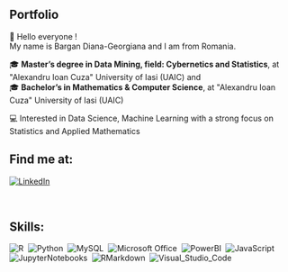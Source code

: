 ## Portfolio 

👋 Hello everyone !  
   My name is Bargan Diana-Georgiana and I am from Romania.    

🎓 **Master’s degree in Data Mining, field: Cybernetics and Statistics**, at "Alexandru Ioan Cuza" University of Iasi (UAIC) and  
🎓  **Bachelor’s in Mathematics & Computer Science**, at "Alexandru Ioan Cuza" University of Iasi (UAIC)  
   
💻 Interested in Data Science, Machine Learning with a strong focus on Statistics and Applied Mathematics  

## Find me at:

[![LinkedIn](https://img.shields.io/badge/LinkedIn-0077B5?style=for-the-badge&logo=linkedin&logoColor=white)](https://www.linkedin.com/in/diana-georgiana-bargan-2a932632a/)

<br/> 

## Skills:
![R](https://img.shields.io/badge/R-276DC3?style=for-the-badge&logo=r&logoColor=white)&nbsp;
![Python](https://img.shields.io/badge/Python-14354C?style=for-the-badge&logo=python&logoColor=white)&nbsp;
![MySQL](https://img.shields.io/badge/MySQL-00758F?style=for-the-badge&logo=mySQL&logoColor=white)&nbsp;
![Microsoft Office](https://img.shields.io/badge/Office-c43f1d?style=for-the-badge&logo=microsoftoffice&logoColor=white)&nbsp;
![PowerBI](https://img.shields.io/badge/PowerBI-edbd11?style=for-the-badge&logo=powerBI&logoColor=black)&nbsp;
![JavaScript](https://img.shields.io/badge/Javascript-f7df1e?style=for-the-badge&logo=javascript&logoColor=black)&nbsp;
![JupyterNotebooks](https://img.shields.io/badge/Jupyter-D83B01?style=for-the-badge&logo=Jupyter&logoColor=white)&nbsp;
![RMarkdown](https://img.shields.io/badge/RMarkdown-red?style=for-the-badge&logo=RMarkdown&logoColor=white)&nbsp;
![Visual_Studio_Code](https://img.shields.io/badge/Visual_Studio_Code-00599C?style=for-the-badge&logo=VisualStudioCode&logoColor=white)&nbsp;

